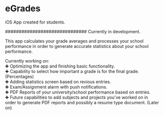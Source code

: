# eGrades
iOS App created for students.

##############################
Currently in development.

This app calculates your grade averages and processes your school performance in order to generate accurate statistics about your school performance.

Currently working on:\
✚ Optimizing the app and finishing basic functionality.\
✚ Capability to select how important a grade is for the final grade. (Percentages)\
✚ Adding statistics screen based on revious entries.\
✚ Exam/Assignment alarm with push notifications.\
✚ PDF Reports of your university/school performance based on entries.\
✚ Future capabilities to add subjects and projects you've worked on in order to generate PDF reports and possibly a resume type document. (Later on)

